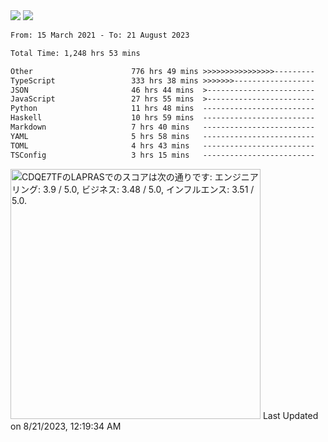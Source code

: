 <div>
  <img src="https://github-readme-stats.vercel.app/api?username=naporin0624&count_private=true&show_icons=true" />
  <img src="https://github-readme-stats.vercel.app/api/top-langs/?username=naporin0624&layout=compact&hide=css" />
  <!--START_SECTION:waka-->

```txt
From: 15 March 2021 - To: 21 August 2023

Total Time: 1,248 hrs 53 mins

Other                      776 hrs 49 mins >>>>>>>>>>>>>>>>---------   62.20 %
TypeScript                 333 hrs 38 mins >>>>>>>------------------   26.71 %
JSON                       46 hrs 44 mins  >------------------------   03.74 %
JavaScript                 27 hrs 55 mins  >------------------------   02.24 %
Python                     11 hrs 48 mins  -------------------------   00.95 %
Haskell                    10 hrs 59 mins  -------------------------   00.88 %
Markdown                   7 hrs 40 mins   -------------------------   00.61 %
YAML                       5 hrs 58 mins   -------------------------   00.48 %
TOML                       4 hrs 43 mins   -------------------------   00.38 %
TSConfig                   3 hrs 15 mins   -------------------------   00.26 %
```

<!--END_SECTION:waka-->
  
  <!--START_SECTION:lapras-card-->
<p ><a href="https://lapras.com/public/CDQE7TF" target="_blank" rel="noopener noreferrer"><img alt="CDQE7TFのLAPRASでのスコアは次の通りです: エンジニアリング: 3.9 / 5.0, ビジネス: 3.48 / 5.0, インフルエンス: 3.51 / 5.0." src="https://lapras-card-generator.vercel.app/api/svg?e=3.9&b=3.48&i=3.51&b1=%23232323&b2=%236d6d6d&i1=%23212121&i2=%23818181&l=ja" width="400" ></a>  
Last Updated on 8/21/2023, 12:19:34 AM</p>
<!--END_SECTION:lapras-card-->
</div>
